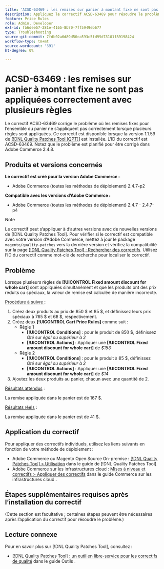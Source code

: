 ```yaml
---
title: 'ACSD-63469 : les remises sur panier à montant fixe ne sont pas appliquées correctement avec plusieurs règles'
description: Appliquez le correctif ACSD-63469 pour résoudre le problème d’Adobe Commerce en raison duquel les remises forfaitaires pour l’ensemble du panier ne s’appliquent pas correctement lorsque plusieurs règles sont appliquées.
feature: Price Rules
role: Admin, Developer
exl-id: fb6dee57-281e-4165-8b70-7ff5949eb677
type: Troubleshooting
source-git-commit: 7fdb02a6d89d50ea593c5fd99d78101f89198424
workflow-type: tm+mt
source-wordcount: '391'
ht-degree: 0%

---
```


# ACSD-63469 : les remises sur panier à montant fixe ne sont pas appliquées correctement avec plusieurs règles

Le correctif ACSD-63469 corrige le problème où les remises fixes pour l’ensemble du panier ne s’appliquent pas correctement lorsque plusieurs règles sont appliquées. Ce correctif est disponible lorsque la version 1.1.59 de [[!DNL Quality Patches Tool (QPT)]](/help/tools/quality-patches-tool/quality-patches-tool-to-self-serve-quality-patches.md) est installée. L’ID du correctif est ACSD-63469. Notez que le problème est planifié pour être corrigé dans Adobe Commerce 2.4.8.

## Produits et versions concernés

**Le correctif est créé pour la version Adobe Commerce :**

* Adobe Commerce (toutes les méthodes de déploiement) 2.4.7-p2

**Compatible avec les versions d’Adobe Commerce :**

* Adobe Commerce (toutes les méthodes de déploiement) 2.4.7 - 2.4.7-p4

>[!NOTE]
>
>Le correctif peut s’appliquer à d’autres versions avec de nouvelles versions de [!DNL Quality Patches Tool]. Pour vérifier si le correctif est compatible avec votre version d’Adobe Commerce, mettez à jour le package `magento/quality-patches` vers la dernière version et vérifiez la compatibilité sur la page [[!DNL Quality Patches Tool] : Rechercher des correctifs](https://experienceleague.adobe.com/tools/commerce-quality-patches/index.html?lang=fr). Utilisez l’ID du correctif comme mot-clé de recherche pour localiser le correctif.

## Problème

Lorsque plusieurs règles de **[!UICONTROL Fixed amount discount for whole cart]** sont appliquées simultanément et que les produits ont des prix réduits ou spéciaux, la valeur de remise est calculée de manière incorrecte.

<u>Procédure à suivre </u> :

1. Créez deux produits au prix de 850 $ et 85 $, et définissez leurs prix spéciaux à 765 $ et 68 $, respectivement.
1. Créez deux **[!UICONTROL Cart Price Rules]** comme suit :
   * Règle 1
      * **[!UICONTROL Conditions]** : pour le produit de 850 $, définissez *Qté* sur *égal ou supérieur à 2*
      * **[!UICONTROL Actions]** : Appliquer une **[!UICONTROL Fixed amount discount for whole cart]** de *$153*
   * Règle 2
      * **[!UICONTROL Conditions]** : pour le produit à 85 $, définissez *Qté* sur *égal ou supérieur à 2*
      * **[!UICONTROL Actions]** : Appliquer une **[!UICONTROL Fixed amount discount for whole cart]** de *$14*
1. Ajoutez les deux produits au panier, chacun avec une quantité de 2.

<u>Résultats attendus</u> :

La remise appliquée dans le panier est de 167 $.

<u>Résultats réels</u> :

La remise appliquée dans le panier est de 41 $.

## Application du correctif

Pour appliquer des correctifs individuels, utilisez les liens suivants en fonction de votre méthode de déploiement :

* Adobe Commerce ou Magento Open Source On-premise : [[!DNL Quality Patches Tool] > Utilisation](/help/tools/quality-patches-tool/usage.md) dans le guide de [!DNL Quality Patches Tool].
* Adobe Commerce sur les infrastructures cloud : [Mises à niveau et correctifs > Appliquer des correctifs](https://experienceleague.adobe.com/docs/commerce-cloud-service/user-guide/develop/upgrade/apply-patches.html?lang=fr) dans le guide Commerce sur les infrastructures cloud .

## Étapes supplémentaires requises après l’installation du correctif

(Cette section est facultative ; certaines étapes peuvent être nécessaires après l’application du correctif pour résoudre le problème.) 

## Lecture connexe

Pour en savoir plus sur [!DNL Quality Patches Tool], consultez :

* [[!DNL Quality Patches Tool] : un outil en libre-service pour les correctifs de qualité](/help/tools/quality-patches-tool/quality-patches-tool-to-self-serve-quality-patches.md) dans le guide Outils .
